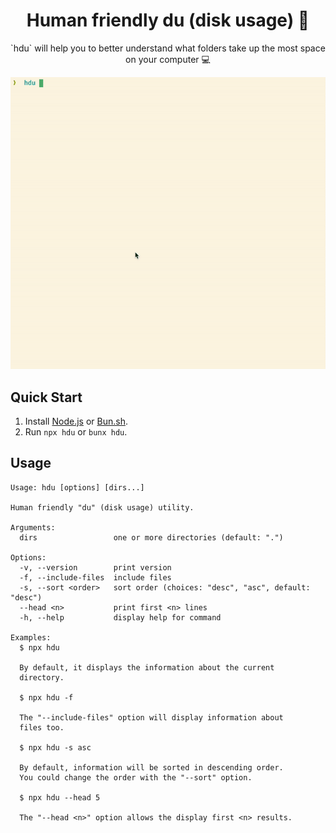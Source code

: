 <h1 align="center">
Human friendly du (disk usage) 💾
</h1>

<p align="center">
`hdu` will help you to better understand what folders take up the most space on your computer 💻
</p>

<img src="./screen.gif" width="600"></img>

## Quick Start

1. Install [Node.js](https://nodejs.org/en/download/package-manager) or [Bun.sh](https://bun.sh/docs/installation).
2. Run `npx hdu` or `bunx hdu`.

## Usage

```
Usage: hdu [options] [dirs...]

Human friendly "du" (disk usage) utility.

Arguments:
  dirs                 one or more directories (default: ".")

Options:
  -v, --version        print version
  -f, --include-files  include files
  -s, --sort <order>   sort order (choices: "desc", "asc", default: "desc")
  --head <n>           print first <n> lines
  -h, --help           display help for command

Examples:
  $ npx hdu

  By default, it displays the information about the current
  directory.

  $ npx hdu -f

  The "--include-files" option will display information about
  files too.

  $ npx hdu -s asc

  By default, information will be sorted in descending order.
  You could change the order with the "--sort" option.

  $ npx hdu --head 5

  The "--head <n>" option allows the display first <n> results.
  ```
